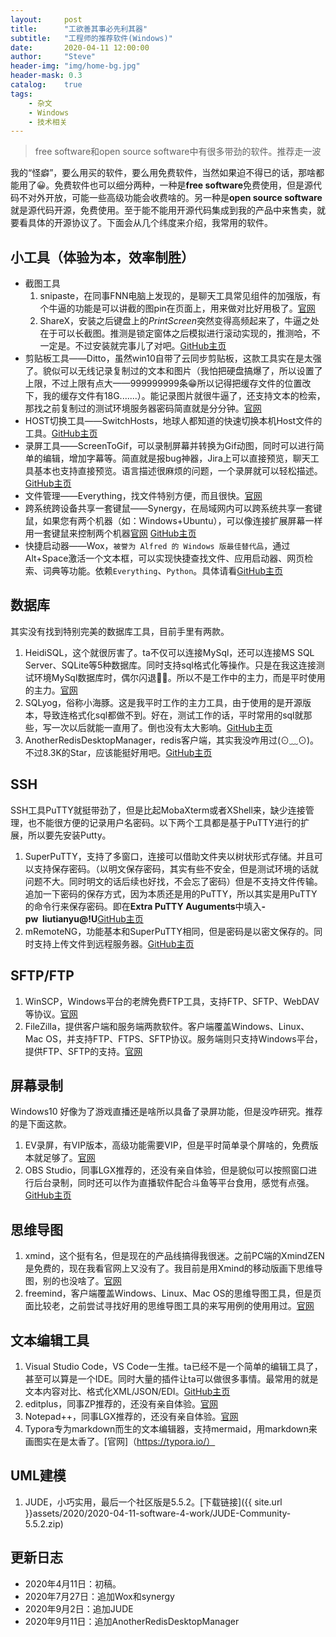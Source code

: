 ```yaml
---
layout:     post
title:      "工欲善其事必先利其器"
subtitle:   "工程师的推荐软件(Windows)"
date:       2020-04-11 12:00:00
author:     "Steve"
header-img: "img/home-bg.jpg"
header-mask: 0.3
catalog:    true
tags:
    - 杂文
    - Windows
    - 技术相关
---
```



> free software和open source software中有很多带劲的软件。推荐走一波

我的“怪癖”，要么用买的软件，要么用免费软件，当然如果迫不得已的话，那啥都能用了😀。免费软件也可以细分两种，一种是**free software**免费使用，但是源代码不对外开放，可能一些高级功能会收费啥的。另一种是**open source software**就是源代码开源，免费使用。至于能不能用开源代码集成到我的产品中来售卖，就要看具体的开源协议了。下面会从几个纬度来介绍，我常用的软件。

## 小工具（体验为本，效率制胜）

- 截图工具
	1. snipaste，在同事FNN电脑上发现的，是聊天工具常见组件的加强版，有个牛逼的功能是可以讲截的图pin在页面上，用来做对比好用极了。[官网](https://www.snipaste.com/)
	2. ShareX，安装之后键盘上的*PrintScreen*突然变得高频起来了，牛逼之处在于可以长截图。推测是锁定窗体之后模拟进行滚动实现的，推测哈，不一定是。不过安装就完事儿了对吧。[GitHub主页](https://github.com/ShareX/ShareX)
- 剪贴板工具——Ditto，虽然win10自带了云同步剪贴板，这款工具实在是太强了。貌似可以无线记录复制过的文本和图片（我怕把硬盘搞爆了，所以设置了上限，不过上限有点大——999999999条😁所以记得把缓存文件的位置改下，我的缓存文件有18G.......）。能记录图片就很牛逼了，还支持文本的检索，那找之前复制过的测试环境服务器密码简直就是分分钟。[官网](https://ditto-cp.sourceforge.io/)
- HOST切换工具——SwitchHosts，地球人都知道的快速切换本机Host文件的工具。[GitHub主页](https://github.com/oldj/SwitchHosts)
- 录屏工具——ScreenToGif，可以录制屏幕并转换为Gif动图，同时可以进行简单的编辑，增加字幕等。简直就是报bug神器，Jira上可以直接预览，聊天工具基本也支持直接预览。语言描述很麻烦的问题，一个录屏就可以轻松描述。[GitHub主页](https://github.com/NickeManarin/ScreenToGif)
- 文件管理——Everything，找文件特别方便，而且很快。[官网](https://www.voidtools.com/)
- 跨系统跨设备共享一套键鼠——Synergy，在局域网内可以跨系统共享一套键鼠，如果您有两个机器（如：Windows+Ubuntu），可以像连接扩展屏幕一样用一套键鼠来控制两个机器[官网](https://symless.com/synergy) [GitHub主页](https://github.com/symless/synergy-core)
- 快捷启动器——Wox，`被誉为 Alfred 的 Windows 版最佳替代品`，通过Alt+Space激活一个文本框，可以实现快捷查找文件、应用启动器、网页检索、词典等功能。依赖`Everything`、`Python`。具体请看[GitHub主页](https://github.com/Wox-launcher/Wox)

## 数据库

其实没有找到特别完美的数据库工具，目前手里有两款。

1. HeidiSQL，这个就很厉害了。ta不仅可以连接MySql，还可以连接MS SQL Server、SQLite等5种数据库。同时支持sql格式化等操作。只是在我这连接测试环境MySql数据库时，偶尔闪退🤦‍♂️。所以不是工作中的主力，而是平时使用的主力。[官网](https://www.heidisql.com/)
2. SQLyog，俗称小海豚。这是我平时工作的主力工具，由于使用的是开源版本，导致连格式化sql都做不到。好在，测试工作的话，平时常用的sql就那些，写一次以后就能一直用了。倒也没有太大影响。[GitHub主页](https://github.com/webyog/sqlyog-community)
3. AnotherRedisDesktopManager，redis客户端，其实我没咋用过(⊙﹏⊙)。不过8.3K的Star，应该能挺好用吧。[GitHub主页](https://github.com/qishibo/AnotherRedisDesktopManager)

## SSH

SSH工具PuTTY就挺带劲了，但是比起MobaXterm或者XShell来，缺少连接管理，也不能很方便的记录用户名密码。以下两个工具都是基于PuTTY进行的扩展，所以要先安装Putty。

1. SuperPuTTY，支持了多窗口，连接可以借助文件夹以树状形式存储。并且可以支持保存密码。（以明文保存密码，其实有些不安全，但是测试环境的话就问题不大。同时明文的话后续也好找，不会忘了密码）但是不支持文件传输。追加一下密码的保存方式，因为本质还是用的PuTTY，所以其实是用PuTTY的命令行来保存密码。即在**Extra PuTTY Auguments**中填入<b>-pw&nbsp;&nbsp;liutianyu@!U</b>[GitHub主页](https://github.com/jimradford/superputty)
2. mRemoteNG，功能基本和SuperPuTTY相同，但是密码是以密文保存的。同时支持上传文件到远程服务器。[GitHub主页](https://github.com/mRemoteNG/mRemoteNG)

## SFTP/FTP

1. WinSCP，Windows平台的老牌免费FTP工具，支持FTP、SFTP、WebDAV等协议。[官网](https://winscp.net/eng/download.php)
2. FileZilla，提供客户端和服务端两款软件。客户端覆盖Windows、Linux、Mac OS，并支持FTP、FTPS、SFTP协议。服务端则只支持Windows平台，提供FTP、SFTP的支持。[官网](https://filezilla-project.org)

## 屏幕录制

Windows10 好像为了游戏直播还是啥所以具备了录屏功能，但是没咋研究。推荐的是下面这款。
1. EV录屏，有VIP版本，高级功能需要VIP，但是平时简单录个屏啥的，免费版本就足够了。[官网](https://www.ieway.cn/)
2. OBS Studio，同事LGX推荐的，还没有亲自体验，但是貌似可以按照窗口进行后台录制，同时还可以作为直播软件配合斗鱼等平台食用，感觉有点强。[GitHub主页](https://github.com/jp9000/obs)

## 思维导图

1. xmind，这个挺有名，但是现在的产品线搞得我很迷。之前PC端的XmindZEN是免费的，现在我看官网上又没有了。我目前是用Xmind的移动版画下思维导图，别的也没啥了。[官网](https://www.xmind.net/)
2. freemind，客户端覆盖Windows、Linux、Mac OS的思维导图工具，但是页面比较老，之前尝试寻找好用的思维导图工具的来写用例的使用用过。[官网](http://freemind.sourceforge.net/wiki/index.php/Main_Page)

## 文本编辑工具

1. Visual Studio Code，VS Code一生推。ta已经不是一个简单的编辑工具了，甚至可以算是一个IDE。同时大量的插件让ta可以做很多事情。最常用的就是文本内容对比、格式化XML/JSON/EDI。[GitHub主页](https://github.com/microsoft/vscode)
2. editplus，同事ZP推荐的，还没有亲自体验。[官网](https://www.editplus.com/) 
3. Notepad++，同事LGX推荐的，还没有亲自体验。[官网](https://notepad-plus-plus.org/)
4. Typora专为markdown而生的文本编辑器，支持mermaid，用markdown来画图实在是太香了。[官网]（https://typora.io/）

## UML建模

1. JUDE，小巧实用，最后一个社区版是5.5.2。[下载链接]({{ site.url }}assets/2020/2020-04-11-software-4-work/JUDE-Community-5.5.2.zip)

## 更新日志
- 2020年4月11日：初稿。
- 2020年7月27日：追加Wox和synergy
- 2020年9月2日：追加JUDE
- 2020年9月11日：追加AnotherRedisDesktopManager